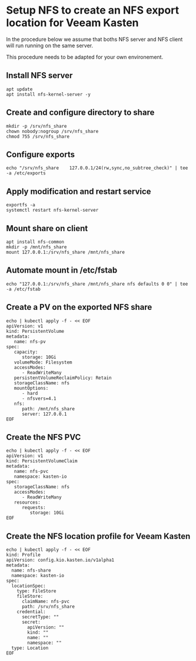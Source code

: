 # Setup NFS to create an NFS export location for Veeam Kasten

In the procedure below we assume that boths NFS server and NFS client will run running on the same server.

This procedure needs to be adapted for your own environement.

## Install NFS server

```console
apt update
apt install nfs-kernel-server -y
```

## Create and configure directory to share

```console
mkdir -p /srv/nfs_share
chown nobody:nogroup /srv/nfs_share
chmod 755 /srv/nfs_share
```

## Configure exports

```console
echo "/srv/nfs_share    127.0.0.1/24(rw,sync,no_subtree_check)" | tee -a /etc/exports
```

## Apply modification and restart service

```console
exportfs -a
systemctl restart nfs-kernel-server
```

## Mount share on client

```console
apt install nfs-common
mkdir -p /mnt/nfs_share
mount 127.0.0.1:/srv/nfs_share /mnt/nfs_share
```

## Automate mount in /etc/fstab

```console
echo "127.0.0.1:/srv/nfs_share /mnt/nfs_share nfs defaults 0 0" | tee -a /etc/fstab
```

## Create a PV on the exported NFS share

```console
echo | kubectl apply -f - << EOF
apiVersion: v1
kind: PersistentVolume
metadata:
   name: nfs-pv
spec:
   capacity:
      storage: 10Gi
   volumeMode: Filesystem
   accessModes:
      - ReadWriteMany
   persistentVolumeReclaimPolicy: Retain
   storageClassName: nfs
   mountOptions:
      - hard
      - nfsvers=4.1
   nfs:
      path: /mnt/nfs_share
      server: 127.0.0.1
EOF
```

## Create the NFS PVC

```console
echo | kubectl apply -f - << EOF
apiVersion: v1
kind: PersistentVolumeClaim
metadata:
   name: nfs-pvc
   namespace: kasten-io
spec:
   storageClassName: nfs
   accessModes:
      - ReadWriteMany
   resources:
      requests:
         storage: 10Gi
EOF
```
## Create the NFS location profile for Veeam Kasten

```console
echo | kubectl apply -f - << EOF
kind: Profile
apiVersion: config.kio.kasten.io/v1alpha1
metadata:
  name: nfs-share
  namespace: kasten-io
spec:
  locationSpec:
    type: FileStore
    fileStore:
      claimName: nfs-pvc
      path: /srv/nfs_share
    credential:
      secretType: ""
      secret:
        apiVersion: ""
        kind: ""
        name: ""
        namespace: ""
  type: Location
EOF
```

